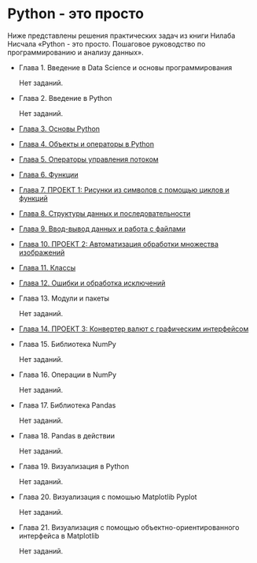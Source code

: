 # Python - это просто

Ниже представлены решения практических задач из книги Нилаба Нисчала «Python - это просто. Пошаговое руководство по программированию и анализу данных».

* Глава 1. Введение в Data Science и основы программирования

    Нет заданий.

* Глава 2. Введение в Python

    Нет заданий.

* [Глава 3. Основы Python](web/practices/3_python_basic.md)

* [Глава 4. Объекты и операторы в Python](web/practices/4_objects_and_operators_python.md)

* [Глава 5. Операторы управления потоком](web/practices/5_operators_of_thread.md)

* [Глава 6. Функции](web/practices/6_functions.md)

* [Глава 7. ПРОЕКТ 1: Рисунки из символов с помощью циклов и функций](web/projects/7_project_1.md)

* [Глава 8. Структуры данных и последовательности](web/practices/8_structures_and_sequences.md)

* [Глава 9. Ввод-вывод данных и работа с файлами](web/practices/9_io_and_files.md)

* [Глава 10. ПРОЕКТ 2: Автоматизация обработки множества изображений](web/projects/10_project_2.md)

* [Глава 11. Классы](web/practices/11_classes.md)

* [Глава 12. Ошибки и обработка исключений](web/practices/12_exceptions.md)

* Глава 13. Модули и пакеты

    Нет заданий.

* [Глава 14. ПРОЕКТ 3: Конвертер валют с графическим интерфейсом](web/projects/14_project_3.md)

* Глава 15. Библиотека NumPy

    Нет заданий.

* Глава 16. Операции в NumPy

    Нет заданий.

* Глава 17. Библиотека Pandas

    Нет заданий.

* Глава 18. Pandas в действии

    Нет заданий.

* Глава 19. Визуализация в Python

    Нет заданий.

* Глава 20. Визуализация с помошью Matplotlib Pyplot

    Нет заданий.

* Глава 21. Визуализация с помощью объектно-ориентированного интерфейса в Matplotlib

    Нет заданий.
